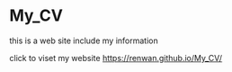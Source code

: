# My_CV
this is a web site include my information


click to viset my website
https://renwan.github.io/My_CV/
